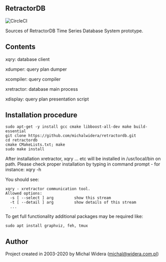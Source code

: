 RetractorDB
-----------------------------------------------------------------------
![CircleCI](https://circleci.com/gh/michalwidera/retractordb.svg?style=shield&circle-token=b1aed4cd0fd95f82927fce06972f5bdb4456a5a3)

Sources of RetractorDB Time Series Database System prototype.

Contents
-----------------------------------------------------------------------

xqry: database client

xdumper: query plan dumper

xcompiler: query compiler

xretractor: database main process

xdisplay: query plan presentation script

Installation procedure
-----------------------------------------------------------------------

```
sudo apt-get -y install gcc cmake libboost-all-dev make build-essential
git clone https://github.com/michalwidera/retractordb.git
cd retractordb
cmake CMakeLists.txt; make
sudo make install
```
After installation xretractor, xqry ... etc will be installed in /usr/local/bin on path.
Please check proper installation by typing in command prompt - for instance: xqry -h

You should see:
```
xqry - xretractor communication tool.
Allowed options:
  -s [ --select ] arg         show this stream
  -t [ --detail ] arg         show details of this stream
  ...
```
  

To get full functionality additional packages may be required like:
```
sudo apt install graphviz, feh, tmux
```

Author
-----------------------------------------------------------------------

Project created in 2003-2020 by Michal Widera
(michal@widera.com.pl)
